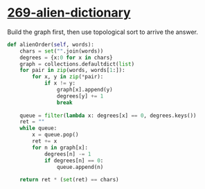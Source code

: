 # [269-alien-dictionary](https://leetcode.com/problems/alien-dictionary/)

Build the graph first, then use topological sort to arrive the answer.

```python
def alienOrder(self, words):
    chars = set("".join(words))
    degrees = {x:0 for x in chars}
    graph = collections.defaultdict(list)
    for pair in zip(words, words[1:]):
        for x, y in zip(*pair):
            if x != y:
                graph[x].append(y)
                degrees[y] += 1
                break
                
    queue = filter(lambda x: degrees[x] == 0, degrees.keys())
    ret = ""
    while queue:
        x = queue.pop()
        ret += x
        for n in graph[x]:
            degrees[n] -= 1
            if degrees[n] == 0:
                queue.append(n)
           
    return ret * (set(ret) == chars)
```
